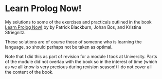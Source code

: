 # Learn Prolog Now!
My solutions to some of the exercises and practicals outlined in the book [Learn Prolog Now!](http://www.learnprolognow.org/) by by Patrick Blackburn, Johan Bos, and Kristina Striegnitz.

These solutions are of course those of someone who is learning the language, so should perhaps not be taken as optimal. 

Note that I did this as part of revision for a module I took at University. Parts of the module did not overlap with the book so in the interest of time (which as we all know is very precious during revision season!) I do not cover all the content of the book. 
